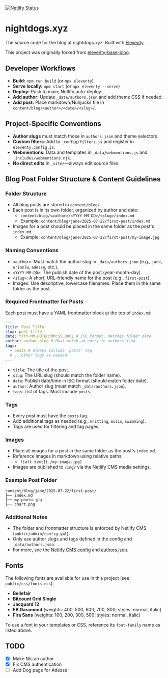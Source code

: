 [![Netlify Status](https://api.netlify.com/api/v1/badges/9b93ae7e-e489-4786-b348-7f45b2325627/deploy-status)](https://app.netlify.com/projects/nightdogs/deploys)

# nightdogs.xyz

The source code for the blog at nightdogs.xyz. Built with [Eleventy](https://www.11ty.dev/).

This project was originally forked from [eleventy-base-blog](https://github.com/11ty/eleventy-base-blog).

## Developer Workflows

- **Build:** `npm run build` (or `npx eleventy`)
- **Serve locally:** `npm start` (or `npx eleventy --serve`)
- **Deploy:** Push to main; Netlify auto-deploy.
- **Add author:** Update `_data/authors.json` and add theme CSS if needed.
- **Add post:** Place markdown/Nunjucks file in `content/blog/<author>/<date>/<slug>/`.

## Project-Specific Conventions

- **Author slugs** must match those in `authors.json` and theme selectors.
- **Custom filters**: Add to `_config/filters.js` and register in `eleventy.config.js`.
- **Webmentions:** Data and templates in `_data/webmentions.js` and `_includes/webmentions.njk`.
- **No direct edits** in `_site/`—always edit source files.

## Blog Post Folder Structure & Content Guidelines

### Folder Structure

- All blog posts are stored in `content/blog/`.
- Each post is in its own folder, organized by author and date:
  - `content/blog/<author>/<YYYY-MM-DD>/<slug>/index.md`
  - Example: `content/blog/jane/2025-07-22/first-post/index.md`
- Images for a post should be placed in the same folder as the post's `index.md`.
  - Example: `content/blog/jane/2025-07-22/first-post/my-image.jpg`

### Naming Conventions

- `<author>`: Must match the author slug in `_data/authors.json` (e.g., `jane`, `orionlw`, `adesse`, etc.).
- `<YYYY-MM-DD>`: The publish date of the post (year-month-day).
- `<slug>`: A short, URL-friendly name for the post (e.g., `first-post`).
- Images: Use descriptive, lowercase filenames. Place them in the same folder as the post.

### Required Frontmatter for Posts

Each post must have a YAML frontmatter block at the top of `index.md`:

```yaml
---
title: Post Title
slug: post-title
date: YYYY-MM-DDTHH:MM:SS.000Z # ISO format, matches folder date
author: author-slug # Must match an entry in authors.json
tags:
  - posts # Always include 'posts' tag
  # ...other tags as needed
---
```

- `title`: The title of the post.
- `slug`: The URL slug (should match the folder name).
- `date`: Publish date/time in ISO format (should match folder date).
- `author`: Author slug (must match `_data/authors.json`).
- `tags`: List of tags. Must include `posts`.

### Tags

- Every post must have the `posts` tag.
- Add additional tags as needed (e.g., `knitting`, `music`, `swimming`).
- Tags are used for filtering and tag pages.

### Images

- Place all images for a post in the same folder as the post's `index.md`.
- Reference images in markdown using relative paths:
  - `![alt text](./my-image.jpg)`
- Images are published to `/img/` via the Netlify CMS media settings.

### Example Post Folder

```
content/blog/jane/2025-07-22/first-post/
├── index.md
├── my-photo.jpg
├── chart.png
```

### Additional Notes

- The folder and frontmatter structure is enforced by Netlify CMS (`public/admin/config.yml`).
- Only use author slugs and tags defined in the config and `_data/authors.json`.
- For more, see the [Netlify CMS config](public/admin/config.yml) and [authors.json](_data/authors.json).

## Fonts

The following fonts are available for use in this project (see `public/css/fonts.css`):

- **Bellefair**
- **Bitcount Grid Single**
- **Jacquard 12**
- **EB Garamond** (weights: 400, 500, 600, 700, 800; styles: normal, italic)
- **Fira Sans** (weights: 100, 200, 300, 500; styles: normal, italic)

To use a font in your templates or CSS, reference its `font-family` name as listed above.


## TODO

- [x] Make Nic an author
- [x] Fix CMS authentication
- [ ] Add Dog page for Adesse
